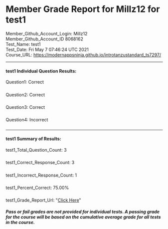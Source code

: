 # Member Grade Report for Millz12 for test1  
   
Member_Github_Account_Login: Millz12  
Member_Github_Account_ID 8068162  
Test_Name: test1  
Test_Date: Fri May  7 07:46:24 UTC 2021  
Course_URL: https://modernappsninja.github.io/introtanzustandard_ts7297/  
   
---  
#### test1 Individual Question Results:  
Question1: Correct  
#####  
Question2: Correct  
#####  
Question3: Correct  
#####  
Question4: Incorrect  
#####  
---  
#### test1 Summary of Results:  
test1_Total_Question_Count: 3  
#####  
test1_Correct_Response_Count: 3  
#####  
test1_Incorrect_Response_Count: 1  
#####  
test1_Percent_Correct: 75.00%  
#####  
test1_Grade_Report_Url: "[Click Here](https://github.com/modernappsninjas/Millz12/blob/main/static/userdata/courses/introtanzustandard_ts7297/grade_report.pr86.test1.md)"
##### Pass or fail grades are not provided for individual tests. A passing grade for the course will be based on the cumulative average grade for all tests in the course.  
